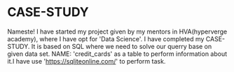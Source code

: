 # CASE-STUDY
Nameste! I have started my project given by my mentors in HVA(hyperverge academy), where I have opt for 'Data Science'. I have completed my CASE-STUDY. It is based on SQL where we need to solve our querry base on given data set. NAME: 'credit_cards' as a table to perform information about it.I have use 'https://sqliteonline.com/'  to perform task.
